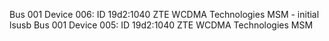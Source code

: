 Bus 001 Device 006: ID 19d2:1040 ZTE WCDMA Technologies MSM - initial lsusb
Bus 001 Device 005: ID 19d2:1040 ZTE WCDMA Technologies MSM
